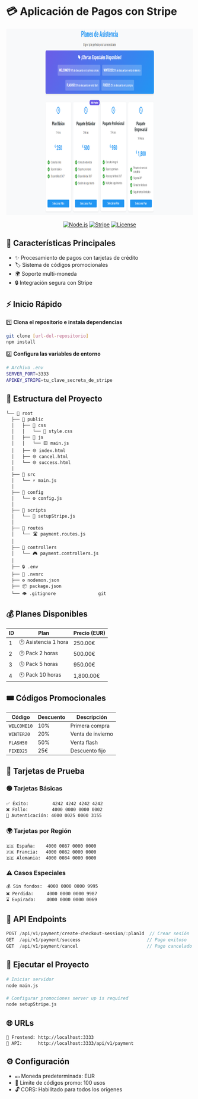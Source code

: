 # 💳 Aplicación de Pagos con Stripe

<p align="center">
  <img src="files/index.png" width="768" height="500" alt="Logo de la aplicación">
</p>

<div align="center">

[![Node.js](https://img.shields.io/badge/Node.js-v14+-green.svg)](https://nodejs.org/)
[![Stripe](https://img.shields.io/badge/Stripe-v2023-blue.svg)](https://stripe.com/)
[![License](https://img.shields.io/badge/License-MIT-yellow.svg)](LICENSE)

</div>

## 🌟 Características Principales

- ✨ Procesamiento de pagos con tarjetas de crédito
- 🏷️ Sistema de códigos promocionales
- 🌍 Soporte multi-moneda
- 🔒 Integración segura con Stripe

## ⚡ Inicio Rápido

1️⃣ **Clona el repositorio e instala dependencias**
```bash
git clone [url-del-repositorio]
npm install
```

2️⃣ **Configura las variables de entorno**
```bash
# Archivo .env
SERVER_PORT=3333
APIKEY_STRIPE=tu_clave_secreta_de_stripe
```

## 📁 Estructura del Proyecto

```three
└── 📂 root
  ├── 📂 public                    
  │   ├── 📂 css
  │   │   └── 🎨 style.css         
  │   ├── 📂 js
  │   │   └── 🟨 main.js           
  │   ├── 🌐 index.html            
  │   ├── 🌐 cancel.html           
  │   └── 🌐 success.html          
  │
  ├── 📂 src                       
  │   └── ⚡ main.js               
  │
  ├── 📂 config
  │   └── ⚙️ config.js             
  │
  ├── 📂 scripts
  │   └── 🔧 setupStripe.js        
  │
  ├── 📂 routes
  │   └── 🛣️ payment.routes.js     
  │
  ├── 📂 controllers
  │   └── 🎮 payment.controllers.js
  │
  ├── 🔒 .env                      
  ├── 🔧 .nvmrc                    
  ├── ⚙️ nodemon.json              
  ├── 📦 package.json              
  └── 👁️ .gitignore                git
```

## 💰 Planes Disponibles

| ID | Plan | Precio (EUR) |
|----|------|--------------|
| 1 | 🕐 Asistencia 1 hora | 250.00€ |
| 2 | 🕑 Pack 2 horas | 500.00€ |
| 3 | 🕔 Pack 5 horas | 950.00€ |
| 4 | 🕙 Pack 10 horas | 1,800.00€ |

## 🎟️ Códigos Promocionales

| Código | Descuento | Descripción |
|--------|-----------|-------------|
| `WELCOME10` | 10% | Primera compra |
| `WINTER20` | 20% | Venta de invierno |
| `FLASH50` | 50% | Venta flash |
| `FIXED25` | 25€ | Descuento fijo |

## 🧪 Tarjetas de Prueba

### 🟢 Tarjetas Básicas
```
✅ Éxito:         4242 4242 4242 4242
❌ Fallo:         4000 0000 0000 0002
🔐 Autenticación: 4000 0025 0000 3155
```

### 🌍 Tarjetas por Región
```
🇪🇸 España:    4000 0087 0000 0000
🇫🇷 Francia:   4000 0082 0000 0000
🇩🇪 Alemania:  4000 0084 0000 0000
```

### ⚠️ Casos Especiales
```
💰 Sin fondos:  4000 0000 0000 9995
❌ Perdida:     4000 0000 0000 9987
⌛ Expirada:    4000 0000 0000 0069
```

## 🔌 API Endpoints

```javascript
POST /api/v1/payment/create-checkout-session/:planId  // Crear sesión
GET  /api/v1/payment/success                         // Pago exitoso
GET  /api/v1/payment/cancel                          // Pago cancelado
```

## 🚀 Ejecutar el Proyecto

```bash
# Iniciar servidor
node main.js

# Configurar promociones server up is required
node setupStripe.js
```

## 🌐 URLs

```
📱 Frontend: http://localhost:3333
🔌 API:      http://localhost:3333/api/v1/payment
```

## ⚙️ Configuración

- 💶 Moneda predeterminada: EUR
- 🎫 Límite de códigos promo: 100 usos
- 🔓 CORS: Habilitado para todos los orígenes